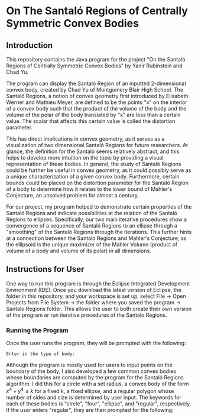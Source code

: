 # On The Santaló Regions of Centrally Symmetric Convex Bodies
## Introduction
This repository contains the Java program for the project "On the Santaló Regions of Centrally Symmetric Convex Bodies" by Yanir Rubinstein and Chad Yu.

The program can display the Santaló Region of an inputted 2-dimensional convex body, created by Chad Yu of Montgomery Blair High School. The Santaló Regions, a notion of convex geometry first introduced by Elisabeth Werner and Mathieu Meyer, are defined to be the points "x" on the interior of a convex body such that the product of the volume of the body and the volume of the polar of the body translated by "x" are less than a certain value. The scalar that affects this certain value is called the distortion parameter. 

This has direct implications in convex geometry, as it serves as a visualization of two dimensional Santaló Regions for future researchers. At glance, the definition for the Santaló seems relatively abstract, and this helps to develop more intuition on the topic by providing a visual representation of these bodies. In general, the study of Santaló Regions could be further be useful in convex geometry, as it could possibly serve as a unique characterization of a given convex body. Furthermore, certain bounds could be placed on the distortion parameter for the Santaló Region of a body to determine how it relates to the lower bound of Mahler's Conjecture, an unsolved problem for almost a century. 

For our project, my program helped to demonstrate certain properties of the Santaló Regions and indicate possibilities at the relation of the Santaló Regions to ellipses. Specifically, our two main iterative procedures show a convergence of a sequence of Santaló Regions to an ellipse through a "smoothing" of the Santaló Regions through the iterations. This further hints at a connection between the Santaló Regions and Mahler's Conjecture, as the ellipsoid is the unique maximizer of the Mahler Volume (product of volume of a body and volume of its polar) in all dimensions. 
## Instructions for User
One way to run this program is through the Eclipse Integrated Development Environment (IDE). Once you download the latest version of Eclipse, the folder in this repository, and your workspace is set up, select File -> Open Projects from File System -> the folder where you saved the program -> Sántalo Regions folder. This allows the user to both create their own version of the program or run iterative procedures of the Sántalo Regions.
### Running the Program
Once the user runs the program, they will be prompted with the following:
```
Enter in the type of body: 
```
Although the program is mostly used for users to input points on the boundary of the body, I also developed a few common convex bodies whose boundaries are computed by the program for the Santaló Regions algorithm. I did this for a circle with a set radius, a convex body of the form $x^4+y^4 \leq k$ for a fixed k, a fixed ellipse, and a regular polygon whose number of sides and size is determined by user input. The keywords for each of these bodies is "circle", "four", "ellipse", and "regular", respectively. If the user enters "regular", they are then prompted for the following:
```

```
